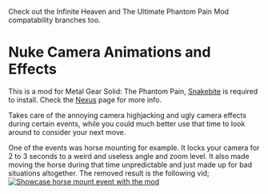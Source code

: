 Check out the Infinite Heaven and The Ultimate Phantom Pain Mod compatability branches too.

# Nuke Camera Animations and Effects
This is a mod for Metal Gear Solid: The Phantom Pain, [Snakebite](https://www.nexusmods.com/metalgearsolidvtpp/mods/106) is required to install. Check the [Nexus](https://www.nexusmods.com/metalgearsolidvtpp/mods/1575) page for more info.

Takes care of the annoying camera highjacking and ugly camera effects during certain events, while you could much better use that time to look around to consider your next move.

One of the events was horse mounting for example. It locks your camera for 2 to 3 seconds to a weird and useless angle and zoom level. It also made moving the horse during that time unpredictable and just made up for bad situations altogether. The removed result is the following vid;
[![Showcase horse mount event with the mod](https://img.youtube.com/vi/jz8UZtkQTgk/0.jpg)](https://www.youtube.com/watch?v=jz8UZtkQTgk)


